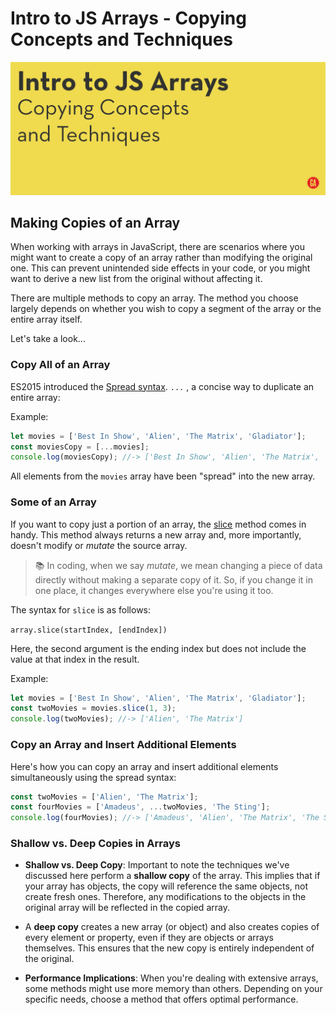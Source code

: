 # Intro to JS Arrays - Copying Concepts and Techniques

![Hero image](./assets/hero.png)

## Making Copies of an Array


When working with arrays in JavaScript, there are scenarios where you might want to create a copy of an array rather than modifying the original one. This can prevent unintended side effects in your code, or you might want to derive a new list from the original without affecting it.

There are multiple methods to copy an array. The method you choose largely depends on whether you wish to copy a segment of the array or the entire array itself.

Let's take a look...


### Copy All of an Array

ES2015 introduced the [Spread syntax](https://developer.mozilla.org/en-US/docs/Web/JavaScript/Reference/Operators/Spread_syntax).  `...` , a concise way to duplicate an entire array:

Example:

```js
let movies = ['Best In Show', 'Alien', 'The Matrix', 'Gladiator'];
const moviesCopy = [...movies];
console.log(moviesCopy); //-> ['Best In Show', 'Alien', 'The Matrix', 'Gladiator']
```
All elements from the `movies` array have been "spread" into the new array.


### Some of an Array

If you want to copy just a portion of an array, the [slice](https://developer.mozilla.org/en-US/docs/Web/JavaScript/Reference/Global_Objects/Array/slice) method comes in handy. This method always returns a new array and, more importantly, doesn't modify or *mutate* the source array.

> :books: In coding, when we say *mutate*, we mean changing a piece of data directly without making a separate copy of it. So, if you change it in one place, it changes everywhere else you're using it too.

The syntax for `slice` is as follows:

`array.slice(startIndex, [endIndex])`

Here, the second argument is the ending index but does not include the value at that index in the result.

Example:

```js
let movies = ['Best In Show', 'Alien', 'The Matrix', 'Gladiator'];
const twoMovies = movies.slice(1, 3);
console.log(twoMovies); //-> ['Alien', 'The Matrix']
```


### Copy an Array and Insert Additional Elements

Here's how you can copy an array and insert additional elements simultaneously using the spread syntax:

```js
const twoMovies = ['Alien', 'The Matrix'];
const fourMovies = ['Amadeus', ...twoMovies, 'The Sting'];
console.log(fourMovies); //-> ['Amadeus', 'Alien', 'The Matrix', 'The Sting'];
```

### Shallow vs. Deep Copies in Arrays

- **Shallow vs. Deep Copy**: Important to note the techniques we've discussed here perform a **shallow copy** of the array. This implies that if your array has objects, the copy will reference the same objects, not create fresh ones. Therefore, any modifications to the objects in the original array will be reflected in the copied array.

 - A **deep copy** creates a new array (or object) and also creates copies of every element or property, even if they are objects or arrays themselves. This ensures that the new copy is entirely independent of the original.

- **Performance Implications**: When you're dealing with extensive arrays, some methods might use more memory than others. Depending on your specific needs, choose a method that offers optimal performance. 
